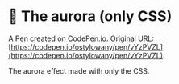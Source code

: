 # 🌌 The aurora (only CSS)

A Pen created on CodePen.io. Original URL: [https://codepen.io/ostylowany/pen/vYzPVZL](https://codepen.io/ostylowany/pen/vYzPVZL).

The aurora effect made with only the CSS.